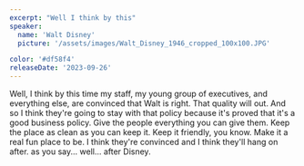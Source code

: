 ```yaml
---
excerpt: "Well I think by this"
speaker:
  name: 'Walt Disney'
  picture: '/assets/images/Walt_Disney_1946_cropped_100x100.JPG'

color: '#df58f4'
releaseDate: '2023-09-26'
---
```

Well, I think by this time my staff, my young group of executives, and everything else, are convinced that Walt is right. That quality will out. And so I think they're going to stay with that policy because it's proved that it's a good business policy. Give the people everything you can give them. Keep the place as clean as you can keep it. Keep it friendly, you know. Make it a real fun place to be. I think they're convinced and I think they'll hang on after. as you say... well... after Disney.
